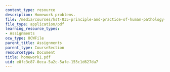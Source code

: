 ```yaml
---
content_type: resource
description: Homework problems.
file: /media/courses/hst-035-principle-and-practice-of-human-pathology-spring-2003/e8fc3c870eca5a2c5afe155c1d627da7_homework1.pdf
file_type: application/pdf
learning_resource_types:
- Assignments
ocw_type: OCWFile
parent_title: Assignments
parent_type: CourseSection
resourcetype: Document
title: homework1.pdf
uid: e8fc3c87-0eca-5a2c-5afe-155c1d627da7
---
```

